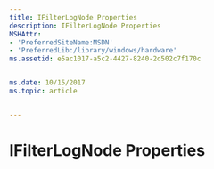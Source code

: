 ```yaml
---
title: IFilterLogNode Properties
description: IFilterLogNode Properties
MSHAttr:
- 'PreferredSiteName:MSDN'
- 'PreferredLib:/library/windows/hardware'
ms.assetid: e5ac1017-a5c2-4427-8240-2d502c7f170c


ms.date: 10/15/2017
ms.topic: article


---
```


# IFilterLogNode Properties


 

 






